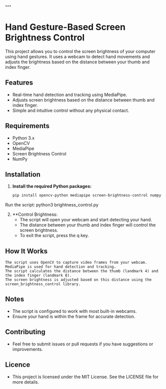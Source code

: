 """
# Hand Gesture-Based Screen Brightness Control

This project allows you to control the screen brightness of your computer using hand gestures. It uses a webcam to detect hand movements and adjusts the brightness based on the distance between your thumb and index finger.

## Features

- Real-time hand detection and tracking using MediaPipe.
- Adjusts screen brightness based on the distance between thumb and index finger.
- Simple and intuitive control without any physical contact.

## Requirements

- Python 3.x
- OpenCV
- MediaPipe
- Screen Brightness Control
- NumPy

## Installation

1. **Install the required Python packages:**

   ```bash
   pip install opencv-python mediapipe screen-brightness-control numpy
Run the script:
    python3 brightness_control.py

2. **Control Brightness:
    - The script will open your webcam and start detecting your hand.
    - The distance between your thumb and index finger will control the screen brightness.
    - To exit the script, press the q key.

## How It Works
    The script uses OpenCV to capture video frames from your webcam.
    MediaPipe is used for hand detection and tracking.
    The script calculates the distance between the thumb (landmark 4) and the index finger (landmark 8).
    The screen brightness is adjusted based on this distance using the screen_brightness_control library.

## Notes
  - The script is configured to work with most built-in webcams.
  - Ensure your hand is within the frame for accurate detection.

## Contributing
  - Feel free to submit issues or pull requests if you have suggestions or improvements.

## Licence
  - This project is licensed under the MIT License. See the LICENSE file for more details.
